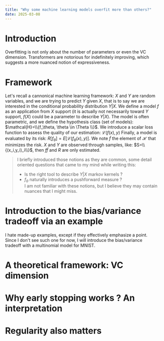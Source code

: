 ```yaml
---
title: "Why some machine learning models overfit more than others?"
date: 2025-03-08
---
```


# Introduction

Overfitting is not only about the number of parameters or even the VC dimension. Transformers are notorious for indefinitely improving, which suggests a more nuanced notion of expressiveness.

# Framework

Let's recall a cannonical machine learning framework:
$X$ and $Y$ are random variables, and we are trying to predict $Y$ given $X$, that is to say we are interested in the conditional probability distribution $Y|X$.
We define a model $f$ as an application from $X$ support (it is actually not necessarily toward $Y$ support, $f(X)$ could be a parameter to describe $Y|X$). The model is often parametric, and we define the hypothesis class (set of models): $\mathcal{H}=\\{f_\theta, \theta \in \Theta \\}$.
We introduce a scalar loss function to assess the quality of our estimation: $\mathcal{L}(f(x),y)$
Finally, a model is evaluated by its risk: $R[f_\theta]=E[\mathcal{L}(f_\theta(x),y)]$.
We note $\tilde{f}$ the element of $\mathcal{H}$ that minimizes the risk.
$X$ and $Y$ are observed through samples, like: $S=\\{(x_i,y_i)_i\\}$, then $f\tilde{f}$ and $R$ are only estimated.

> I briefly introduced those notions as they are common, some detail oriented questions that came to my mind while writing this:
> - Is the right tool to describe $Y|X$ markov kernels ?
> - $f_\theta$ naturally introduces a pushforward measure ?  
> I am not familiar with these notions, but I believe they may contain nuances that I might miss.

# Introduction to the bias/variance tradeoff via an example

I hate made-up examples, except if they effectively emphasize a point. Since I don't see such one for now, I will introduce the bias/variance tradeoff with a multinomial model for MNIST.

# A theoretical framework: VC dimension

# Why early stopping works ? An interpretation

# Regularity also matters

<!-- Momentum, reconciling, Model complexity control for regression using VC generalization bounds -->
